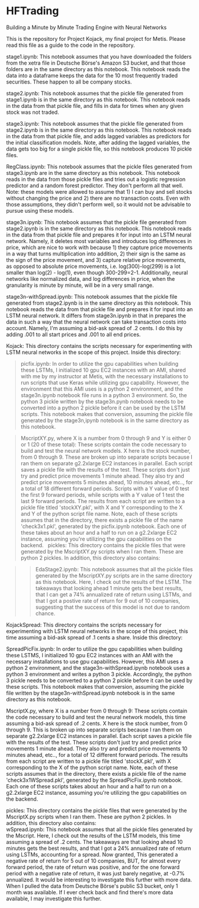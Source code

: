 # HFTrading

Building a Minute by Minute Trading Engine with Neural Networks

This is the repository for Project Kojack, my final project for Metis. Please read this file as a guide to the code in the repository.

stage1.ipynb: This notebook assumes that you have downloaded the folders from the xetra file in Deutsche Börse's Amazon S3 bucket, and that those folders are in the same directory as this notebook.  This notebook reads the data into a dataframe keeps the data for the 10 most frequently traded securities.  These happen to all be company stocks.

stage2.ipynb: This notebook assumes that the pickle file generated from stage1.ipynb is in the same directory as this notebook.  This notebook reads in the data from that pickle file, and fills in data for times when any given stock was not traded.

stage3.ipynb: This notebook assumes that the pickle file generated from stage2.ipynb is in the same directory as this notebook.  This notebook reads in the data from that pickle file, and adds lagged variables as predictors for the initial classification models.  Note, after adding the lagged variables, the data gets too big for a single pickle file, so this notebook produces 10 pickle files.

RegClass.ipynb:  This notebook assumes that the pickle files generated from stage3.ipynb are in the same directory as this notebook.  This notebook reads in the data from those pickle files and tries out a logistic regression predictor and a random forest predictor.  They don't perform all that well.  Note: these models were allowed to assume that 1) I can buy and sell stocks without changing the price and 2) there are no transaction costs.  Even with those assumptions, they didn't perform well, so it would not be advisable to pursue using these models.

stage3n.ipynb:  This notebook assumes that the pickle file generated from stage2.ipynb is in the same directory as this notebook.  This notebook reads in the data from that pickle file and prepares it for input into an LSTM neural network.  Namely, it deletes most variables and introduces log differences in price, which are nice to work with because 1) they capture price movements in a way that turns multiplication into addition, 2) their sign is the same as the sign of the price movement, and 3) capture relative price movements, as opposed to absolute price movements, i.e. log(300)-log(299) is a lot smaller than log(2) - log(1), even though 300-299=2-1.  Additionally, neural networks like normalized data, and log differences in price, when the granularity is minute by minute, will be in a very small range.

stage3n-withSpread.ipynb: This notebook assumes that the pickle file generated from stage2.ipynb is in the same directory as this notebook.  This notebook reads the data from that pickle file and prepares it for input into an LSTM neural network.  It differs from stage3n.ipynb in that in prepares the data in such a way that the neural network can take transaction costs into account.  Namely, I'm assuming a bid-ask spread of .2 cents.  I do this by adding .001 to all start prices and .001 to all end prices.

Kojack: This directory contains the scripts necessary for experimenting with LSTM neural networks in the scope of this project. Inside this directory:

>picfix.ipynb: In order to utilize the gpu capabilities when building these LSTMs, I initialized 10 gpu EC2 instances with an  AMI, shared with me by my instructor at Metis, with the necessary installations to run scripts that use Keras while utilizing gpu capability.  However, the environment that this AMI uses is a python 2 environment, and the stage3n.ipynb notebook file runs in a python 3 environment.  So, the python 3 pickle written by the stage3n.pynb notebook needs to be converted into a python 2 pickle before it can be used by the LSTM scripts.  This notebook makes that conversion, assuming the pickle file generated by the stage3n,ipynb notebook is in the same directory as this notebook.

>MscriptXY.py, where X is a number from 0 through 9 and Y is either 0 or 1 (20 of these total):  These scripts contain the code necessary to build and test the neural network models. X here is the stock number, from 0 through 9.  These are broken up into separate scripts because I ran them on separate g2.2xlarge EC2 instances in parallel.  Each script saves a pickle file with the results of the test.  These scripts don't just try and predict price movements 1 minute ahead.  They also try and predict price movements 5 minutes ahead, 10 minutes ahead, etc.., for a total of 18 different forward periods. Scripts with a Y value of 0 test the first 9 forward periods, while scripts with a Y value of 1 test the last 9 forward periods.  The results from each script are written to a pickle file titled 'stockXY.pkl', with X and Y corresponding to the X and Y of the python script file name.  Note, each of these scripts assumes that in the directory, there exists a pickle file of the name 'check3x1.pkl', generated by the picfix.ipynb notebook.  Each one of these takes about an hour and a half to run on a g2.2xlarge EC2 instance, assuming you're utilizing the gpu capabilities on the backend.
   
>pickles: This directory contains the pickle files that were generated by the MscriptXY.py scripts when I ran them.  These are python 2 pickles.  In addition, this directory also contains:
      
>>EdaStage2.ipynb: This notebook assumes that all the pickle files generated by the MscriptXY.py scripts are in the same directory as this notebook.  Here, I check out the results of the LSTM.  The takeaways that looking ahead 1 minute gets the best results, that I can get a 74% annualized rate of return using LSTMs, and that I got a postive rate of return for 9 out of 10 companies, suggesting that the success of this model is not due to random chance.
    
KojackSpread: This directory contains the scripts necessary for experimenting with LSTM neural networks in the scope of this project, this time assuming a bid-ask spread of .1 cents a share.  Inside this directory:
  
  SpreadPicFix.ipynb: In order to utilize the gpu capabilities when building these LSTMS, I initialized 10 gpu EC2 instances with an AMI with the necessary installations to use gpu capabilities.  However, this AMI uses a python 2 environment, and the stage3n-withSpread.ipynb notebook uses a python 3 environment and writes a python 3 pickle.  Accordingly, the python 3 pickle needs to be converted to a python 2 pickle before it can be used by these scripts.  This notebook makes that conversion, assuming the pickle file written by the stage3n-withSpread.ipynb notebook is in the same directory as this notebook.
  
  MscriptX.py, where X is a number from 0 through 9: These scripts contain the code necessary to build and test the neural network models, this time assuming a bid-ask spread of .2 cents.  X here is the stock number, from 0 through 9.  This is broken up into separate scripts because I ran them on separate g2.2xlarge EC2 instances in parallel.  Each script saves a pickle file with the results of the test.  These scripts don't just try and predict price movements 1 minute ahead.  They also try and predict price movements 10 minutes ahead, etc.., for a total of 12 different forward periods.  The results from each script are written to a pickle file titled 'stockX.pkl', with X corresponding to the X of the python script name.  Note, each of these scripts assumes that in the directory, there exists a pickle file of the name 'check3x1WSpread.pkl', generated by the SpreadPicFix.ipynb notebook.  Each one of these scripts takes about an hour and a half to run on a g2.2xlarge EC2 instance, assuming you're utilizing the gpu capabilities on the backend.
  
  pickles: This directory contains the pickle files that were generated by the MscriptX.py scripts when I ran them.  These are python 2 pickles.  In addition, this directory also contains:
    
   wSpread.ipynb: This notebook assumes that all the pickle files generated by the Mscript.  Here, I check out the results of the LSTM models, this time assuming a spread of .2 cents.  The takeaways are that looking ahead 10 minutes gets the best results, and that I got a 24% annualized rate of return using LSTMs, accounting for a spread.  Now granted, This generated a negative rate of return for 5 out of 10 companies, BUT, for almost every forward period, the rate of return was positive, and for the one forward period with a negative rate of return, it was just barely negative, at -0.7% annualized.  It would be interesting to investigate this further with more data.  When I pulled the data from Deutsche Börse's public S3 bucket, only 1 month was available.  If I ever check back and find there's more data available, I may investigate this further.
